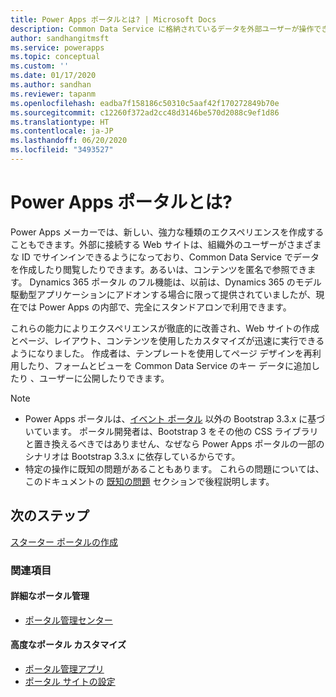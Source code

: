 ```yaml
---
title: Power Apps ポータルとは? | Microsoft Docs
description: Common Data Service に格納されているデータを外部ユーザーが操作できる Power Apps を使用して Web サイトを設計し、構築します 。
author: sandhangitmsft
ms.service: powerapps
ms.topic: conceptual
ms.custom: ''
ms.date: 01/17/2020
ms.author: sandhan
ms.reviewer: tapanm
ms.openlocfilehash: eadba7f158186c50310c5aaf42f170272849b70e
ms.sourcegitcommit: c12260f372ad2cc48d3146be570d2088c9ef1d86
ms.translationtype: HT
ms.contentlocale: ja-JP
ms.lasthandoff: 06/20/2020
ms.locfileid: "3493527"
---
```

# <a name="what-is-power-apps-portals"></a>Power Apps ポータルとは?

Power Apps メーカーでは、新しい、強力な種類のエクスペリエンスを作成することもできます。外部に接続する Web サイトは、組織外のユーザーがさまざまな ID でサインインできるようになっており、Common Data Service でデータを作成したり閲覧したりできます。あるいは、コンテンツを匿名で参照できます。 Dynamics 365 ポータル のフル機能は、以前は、Dynamics 365 のモデル駆動型アプリケーションにアドオンする場合に限って提供されていましたが、現在では Power Apps の内部で、完全にスタンドアロンで利用できます。  

これらの能力によりエクスペリエンスが徹底的に改善され、Web サイトの作成とページ、レイアウト、コンテンツを使用したカスタマイズが迅速に実行できるようになりました。 作成者は、テンプレートを使用してページ デザインを再利用したり、フォームとビューを Common Data Service のキー データに追加したり 、ユーザーに公開したりできます。

> [!NOTE]
> - Power Apps ポータルは、[イベント ポータル](https://docs.microsoft.com/dynamics365/marketing/developer/event-management-web-application) 以外の Bootstrap 3.3.x に基づいています。 ポータル開発者は、Bootstrap 3 をその他の CSS ライブラリと置き換えるべきではありません、なぜなら Power Apps ポータルの一部のシナリオは Bootstrap 3.3.x に依存しているからです。
> - 特定の操作に既知の問題があることもあります。 これらの問題については、このドキュメントの [既知の問題](known-issues.md) セクションで後程説明します。  

## <a name="next-steps"></a>次のステップ

[スターター ポータルの作成](create-portal.md)

### <a name="see-also"></a>関連項目

#### <a name="advanced-portal-administration"></a>詳細なポータル管理

- [ポータル管理センター](admin/admin-overview.md)

#### <a name="advanced-portal-customization"></a>高度なポータル カスタマイズ

- [ポータル管理アプリ](configure/configure-portal.md)
- [ポータル サイトの設定](configure/configure-site-settings.md)
